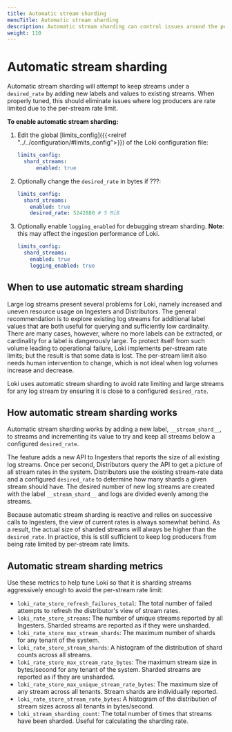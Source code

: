 ```yaml
---
title: Automatic stream sharding
menuTitle: Automatic stream sharding
description: Automatic stream sharding can control issues around the per-stream rate limit
weight: 110
---
```


# Automatic stream sharding

Automatic stream sharding will attempt to keep streams under a `desired_rate` by adding new labels and values to
existing streams. When properly tuned, this should eliminate issues where log producers are rate limited due to the
per-stream rate limit.

**To enable automatic stream sharding:**
1. Edit the global [limits_config]({{<relref "../../configuration/#limits_config">}}) of the Loki configuration file:
   ```yaml
   limits_config:
     shard_streams:
         enabled: true
   ```
2. Optionally change the `desired_rate` in bytes if ???:
   ```yaml
   limits_config:
     shard_streams:
       enabled: true
       desired_rate: 5242880 # 5 MiB
   ```
3. Optionally enable `logging_enabled` for debugging stream sharding. **Note**: this may affect the ingestion performance of Loki.
   ```yaml
   limits_config:
     shard_streams:
       enabled: true
       logging_enabled: true
   ```

## When to use automatic stream sharding

Large log streams present several problems for Loki, namely increased and uneven resource usage on Ingesters and
Distributors. The general recommendation is to explore existing log streams for additional label values that are both
useful for querying and sufficiently low cardinality. There are many cases, however, where no more labels can
be extracted, or cardinality for a label is dangerously large. To protect itself from such volume leading to operational failure, Loki implements per-stream rate limits;
but the result is that some data is lost. The per-stream limit also needs human intervention to change, which is not ideal when log volumes increase and decrease.

Loki uses automatic stream sharding to avoid rate limiting and large streams for any log stream by ensuring it is close
to a configured `desired_rate`.

## How automatic stream sharding works

Automatic stream sharding works by adding a new label, `__stream_shard__`, to streams and incrementing its value to try
and keep all streams below a configured `desired_rate`.

The feature adds a new API to Ingesters that reports the size of all existing log streams. Once per second, Distributors
query the API to get a picture of all stream rates in the system. Distributors use the existing stream-rate data and a
configured `desired_rate` to determine how many shards a given stream should have. The desired number of new log streams
are created with the label `__stream_shard__` and logs are divided evenly among the streams.

Because automatic stream sharding is reactive and relies on successive calls to Ingesters, the view of current rates is
always somewhat behind. As a result, the actual size of sharded streams will always be higher than the `desired_rate`.
In practice, this is still sufficient to keep log producers from being rate limited by per-stream rate limits.

## Automatic stream sharding metrics

Use these metrics to help tune Loki so that it is sharding streams aggressively enough to avoid the per-stream rate
limit:

- `loki_rate_store_refresh_failures_total`: The total number of failed attempts to refresh the distributor's view of
  stream rates.
- `loki_rate_store_streams`: The number of unique streams reported by all Ingesters. Sharded streams are reported as if
  they were unsharded.
- `loki_rate_store_max_stream_shards`: The maximum number of shards for any tenant of the system.
- `loki_rate_store_stream_shards`: A histogram of the distribution of shard counts across all streams.
- `loki_rate_store_max_stream_rate_bytes`: The maximum stream size in bytes/second for any tenant of the system. Sharded
  streams are reported as if they are unsharded.
- `loki_rate_store_max_unique_stream_rate_bytes`: The maximum size of any stream across all tenants. Stream shards are
  individually reported.
- `loki_rate_store_stream_rate_bytes`: A histogram of the distribution of stream sizes across all tenants in
  bytes/second.
- `loki_stream_sharding_count`: The total number of times that streams have been sharded. Useful for calculating the
  sharding rate.
